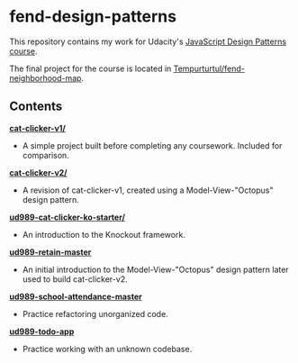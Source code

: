 # fend-design-patterns

This repository contains my work for Udacity's [JavaScript Design Patterns course](https://www.udacity.com/course/ud989-nd).

The final project for the course is located in [Tempurturtul/fend-neighborhood-map](https://github.com/Tempurturtul/fend-neighborhood-map).

## Contents

[**cat-clicker-v1/**](cat-clicker-v1/)
- A simple project built before completing any coursework. Included for comparison.

[**cat-clicker-v2/**](cat-clicker-v2)
- A revision of cat-clicker-v1, created using a Model-View-"Octopus" design pattern.

[**ud989-cat-clicker-ko-starter/**](ud989-cat-clicker-ko-starter)
- An introduction to the Knockout framework.

[**ud989-retain-master**](ud989-retain-master)
- An initial introduction to the Model-View-"Octopus" design pattern later used to build cat-clicker-v2.

[**ud989-school-attendance-master**](ud989-school-attendance-master)
- Practice refactoring unorganized code.

[**ud989-todo-app**](ud989-todo-app)
- Practice working with an unknown codebase.
